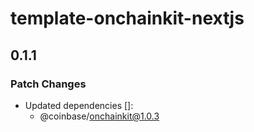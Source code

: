 # template-onchainkit-nextjs

## 0.1.1

### Patch Changes

- Updated dependencies []:
  - @coinbase/onchainkit@1.0.3
